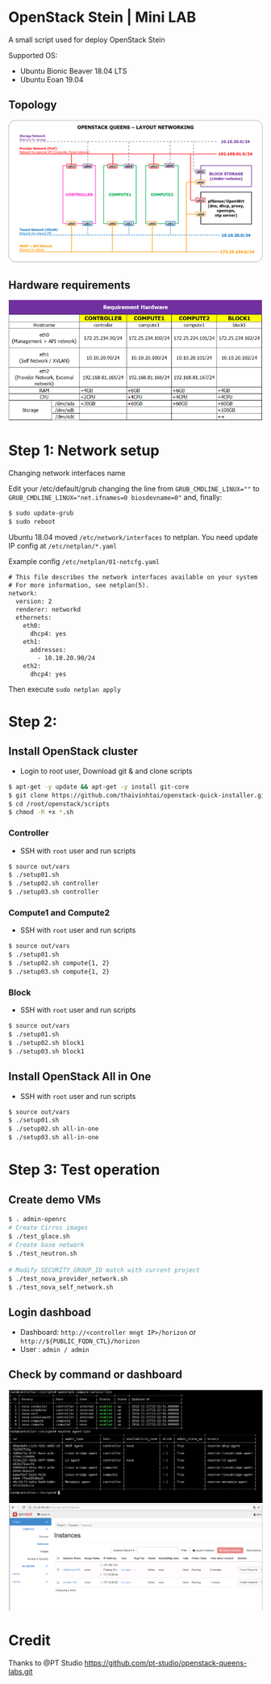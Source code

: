 # OpenStack Stein | Mini LAB

A small script used for deploy OpenStack Stein

Supported OS:
- Ubuntu Bionic Beaver 18.04 LTS
- Ubuntu Eoan 19.04

## Topology

![topo](./images/topo.png)

## Hardware requirements

![requirement_hardware](./images/requirement_hardware.png)

# Step 1: Network setup

Changing network interfaces name

Edit your /etc/default/grub changing the line from `GRUB_CMDLINE_LINUX=""` to `GRUB_CMDLINE_LINUX="net.ifnames=0 biosdevname=0"`
and, finally:

```sh
$ sudo update-grub
$ sudo reboot
```

Ubuntu 18.04 moved `/etc/network/interfaces` to netplan. You need update IP config at `/etc/netplan/*.yaml`

Example config `/etc/netplan/01-netcfg.yaml`

```
# This file describes the network interfaces available on your system
# For more information, see netplan(5).
network:
  version: 2
  renderer: networkd
  ethernets:
    eth0:
      dhcp4: yes
    eth1:
      addresses:
        - 10.10.20.90/24
    eth2:
      dhcp4: yes

```

Then execute `sudo netplan apply`

# Step 2:
## Install OpenStack cluster
- Login to root user, Download git & and clone scripts

```sh
$ apt-get -y update && apt-get -y install git-core
$ git clone https://github.com/thaivinhtai/openstack-quick-installer.git /root/openstack
$ cd /root/openstack/scripts
$ chmod -R +x *.sh
```

### Controller

- SSH with `root` user and run scripts

```sh
$ source out/vars
$ ./setup01.sh
$ ./setup02.sh controller
$ ./setup03.sh controller
```

### Compute1 and Compute2

- SSH with `root` user and run scripts

```sh
$ source out/vars
$ ./setup01.sh
$ ./setup02.sh compute{1, 2}
$ ./setup03.sh compute{1, 2}
```

### Block

- SSH with `root` user and run scripts

```sh
$ source out/vars
$ ./setup01.sh
$ ./setup02.sh block1
$ ./setup03.sh block1
```

## Install OpenStack All in One

- SSH with `root` user and run scripts

```sh
$ source out/vars
$ ./setup01.sh
$ ./setup02.sh all-in-one
$ ./setup03.sh all-in-one
```

# Step 3: Test operation
## Create demo VMs
```sh
$ . admin-openrc
# Create Cirros images
$ ./test_glace.sh
# Create base network
$ ./test_neutron.sh

# Modify SECURITY_GROUP_ID match with current project
$ ./test_nova_provider_network.sh
$ ./test_nova_self_network.sh
```

## Login dashboad

- Dashboard: `http://<controller mngt IP>/horizon` or `http://${PUBLIC_FQDN_CTL}/horizon`
- User : `admin / admin`

## Check by command or dashboard

![console](./images/img1.png)
![web](./images/img2.png)

# Credit
Thanks to @PT Studio https://github.com/pt-studio/openstack-queens-labs.git
